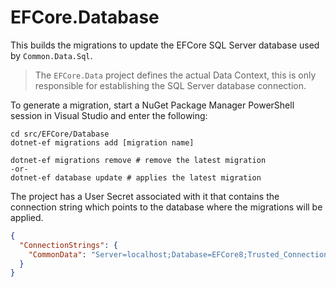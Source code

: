 # EFCore.Database
This builds the migrations to update the EFCore SQL Server database used by `Common.Data.Sql`.

> The `EFCore.Data` project defines the actual Data Context, this is only responsible for establishing the SQL Server database connection.

To generate a migration, start a NuGet Package Manager PowerShell session in Visual Studio and enter the following:
```shell
cd src/EFCore/Database
dotnet-ef migrations add [migration name]

dotnet-ef migrations remove # remove the latest migration
-or-
dotnet-ef database update # applies the latest migration
```

The project has a User Secret associated with it that contains the connection string which points to the database where the migrations will be applied.
~~~json
{
  "ConnectionStrings": {
    "CommonData": "Server=localhost;Database=EFCore8;Trusted_Connection=true;TrustServerCertificate=true;"
  }
}
~~~
